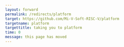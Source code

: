 ```yaml
---
layout: forward
permalink: /redirects/platform
target: https://github.com/Mi-V-Soft-RISC-V/platform
targetname: platform
targettitle: taking you to platform
time: 0
message: this page has moved
---
```

